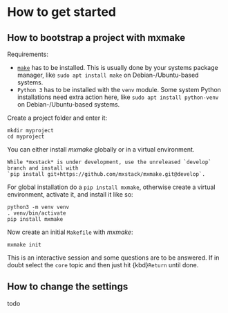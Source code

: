 # How to get started

## How to bootstrap a project with mxmake

Requirements:

- [`make`](https://www.gnu.org/software/make/) has to be installed.
  This is usually done by your systems package manager, like `sudo apt install make` on Debian-/Ubuntu-based systems.
- `Python 3` has to be installed with the `venv` module.
  Some system Python installations need extra action here, like `sudo apt install python-venv` on Debian-/Ubuntu-based systems.

Create a project folder and enter it:

```shell
mkdir myproject
cd myproject
```

You can either install *mxmake* globally or in a virtual environment.

```{note}
While *mxstack* is under development, use the unreleased `develop` branch and install with
`pip install git+https://github.com/mxstack/mxmake.git@develop`.
```

For global installation do a `pip install mxmake`, otherwise create a virtual environment, activate it, and install it like so:

```shell
python3 -m venv venv
. venv/bin/activate
pip install mxmake
```

Now create an initial `Makefile` with *mxmake*:

```shell
mxmake init
```

This is an interactive session and some questions are to be answered.
If in doubt select the `core` topic and then just hit {kbd}`Return` until done.

## How to change the settings

todo

